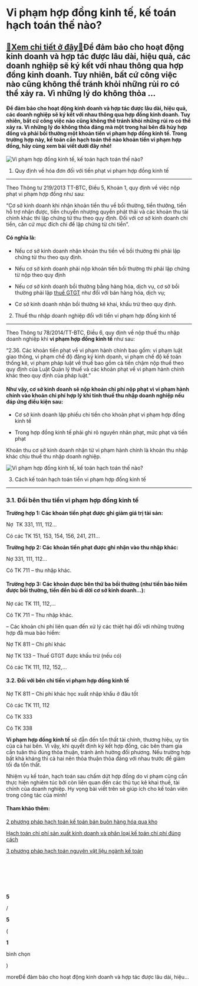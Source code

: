Vi phạm hợp đồng kinh tế, kế toán hạch toán thế nào?
====================================================

[:gift:Xem chi tiết ở đây:gift:](https://hddtvn.com/vi-pham-hop-dong-kinh-te-ke-toan-hach-toan-the-nao/)Để đảm bảo cho hoạt động kinh doanh và hợp tác được lâu dài, hiệu quả, các doanh nghiệp sẽ ký kết với nhau thông qua hợp đồng kinh doanh. Tuy nhiên, bất cứ công việc nào cũng không thể tránh khỏi những rủi ro có thể xảy ra. Vì những lý do không thỏa …
-----------------------------------------------------------------------------------------------------------------------------------------------------------------------------------------------------------------------------------------------------------

#### Để đảm bảo cho hoạt động kinh doanh và hợp tác được lâu dài, hiệu quả, các doanh nghiệp sẽ ký kết với nhau thông qua hợp đồng kinh doanh. Tuy nhiên, bất cứ công việc nào cũng không thể tránh khỏi những rủi ro có thể xảy ra. Vì những lý do không thỏa đáng mà một trong hai bên đã hủy hợp đồng và phải bồi thường một khoản tiền **vi phạm hợp đồng kinh tế**. Trong trường hợp này, kế toán cần hạch toán thế nào khoản tiền vi phạm hợp đồng, hãy cùng xem bài viết dưới đây nhé!


![Vi phạm hợp đồng kinh tế, kế toán hạch toán thế nào?](https://hddtvn.com/wp-content/uploads/2021/01/hd_WHYI.jpg "Vi phạm hợp đồng kinh tế, kế toán hạch toán thế nào?")


1. Quy định về hóa đơn đối với tiền phạt vi phạm hợp đồng kinh tế
-----------------------------------------------------------------


Theo Thông tư 219/2013 TT-BTC, Điều 5, Khoản 1, quy định về việc nộp phạt vi phạm hợp đồng như sau:


“Cơ sở kinh doanh khi nhận khoản tiền thu về bồi thường, tiền thưởng, tiền hỗ trợ nhận được, tiền chuyển nhượng quyền phát thải và các khoản thu tài chính khác thì lập chứng từ thu theo quy định. Đối với cơ sở kinh doanh chi tiền, căn cứ mục đích chi để lập chứng từ chi tiền”.


#### Có nghĩa là:




* Nếu cơ sở kinh doanh nhận khoản thu tiền về bồi thường thì phải lập chứng từ thu theo quy định.

* Nếu cơ sở kinh doanh phải nộp khoản tiền bồi thường thì phải lập chứng từ nộp theo quy định

* Nếu cơ sở kinh doanh bồi thường bằng hàng hóa, dịch vụ, cơ sở bồi thường phải lập [thuế GTGT](#) như đối với bán hàng hóa, dịch vụ;

* Cơ sở kinh doanh nhận bồi thường kê khai, khấu trừ theo quy định.



2. Thuế thu nhập doanh nghiệp đối với tiền vi phạm hợp đồng kinh tế
-------------------------------------------------------------------


Theo Thông tư 78/2014/TT-BTC, Điều 6, quy định về nộp thuế thu nhập doanh nghiệp khi **vi phạm hợp đồng kinh tế** như sau:


“2.36. Các khoản tiền phạt về vi phạm hành chính bao gồm: vi phạm luật giao thông, vi phạm chế độ đăng ký kinh doanh, vi phạm chế độ kế toán thống kê, vi phạm pháp luật về thuế bao gồm cả tiền chậm nộp thuế theo quy định của Luật Quản lý thuế và các khoản phạt về vi phạm hành chính khác theo quy định của pháp luật.”


#### Như vậy, cơ sở kinh doanh sẽ nộp khoản chi phí nộp phạt vì vi phạm hành chính vào khoản chi phí hợp lý khi tính thuế thu nhập doanh nghiệp nếu đáp ứng điều kiện sau:




* Cơ sở kinh doanh lập phiếu chi tiền cho khoản phạt vi phạm hợp đồng kinh tế

* Trong hợp đồng kinh tế phải ghi rõ nguyên nhân phạt, mức phạt và tiền phạt



Khoản thu cơ sở kinh doanh nhận từ vi phạm hành chính là khoản thu nhập khác chịu thuế thu nhập doanh nghiệp.


![Vi phạm hợp đồng kinh tế, kế toán hạch toán thế nào?](https://hddtvn.com/wp-content/uploads/2021/01/ký-hợp-đồng-thiết-kế-website.jpg "Vi phạm hợp đồng kinh tế, kế toán hạch toán thế nào?")


3. Cách kế toán hạch toán tiền vi phạm hợp đồng kinh tế
-------------------------------------------------------


### 3.1. Đối bên thu tiền vi phạm hợp đồng kinh tế


**Trường hợp 1: Các khoản tiền phạt được ghi giảm giá trị tài sản:**


Nợ  TK 331, 111, 112…


Có các TK 151, 153, 154, 156, 241, 211…


**Trường hợp 2: Các khoản tiền phạt được ghi nhận vào thu nhập khác:**


Nợ 331, 111, 112…


Có TK 711 – thu nhập khác.


#### **Trường hợp 3: Các khoản được bên thứ ba bồi thường (như tiền bảo hiểm được bồi thường, tiền đền bù di dời cơ sở kinh doanh…):**


Nợ các TK 111, 112,…


Có TK 711 – Thu nhập khác.


– Các khoản chi phí liên quan đến xử lý các thiệt hại đối với những trường hợp đã mua bảo hiểm:


Nợ TK 811 – Chi phí khác


Nợ TK 133 – Thuế GTGT được khấu trừ (nếu có)


Có các TK 111, 112, 152,…


#### **3.2. Đối với bên chi tiền vi phạm hợp đồng kinh tế**


Nợ TK 811 – Chi phí khác học xuất nhập khẩu ở đâu tốt


Có các TK 111, 112


Có TK 333


Có TK 338


**Vi phạm hợp đồng kinh tế** sẽ đẫn đến tổn thất tài chính, thương hiệu, uy tín của cả hai bên. Vì vậy, khi quyết định ký kết hợp đồng, các bên tham gia cần tuân thủ đúng thỏa thuận, tránh ảnh hưởng đối phương. Nếu trường hợp bất khả kháng thì cả hai nên thỏa thuận thỏa đáng với nhau trước để giảm tối đa tổn thất.


Nhiệm vụ kế toán, hạch toán sau chấm dứt hợp đồng do vi phạm cũng cần thực hiện nghiêm túc bởi còn liên quan đến các thủ tục kê khai thuế, tài chính của doanh nghiệp. Hy vọng bài viết trên sẽ giúp ích cho kế toán viên trong công tác của mình!


#### Tham khảo thêm:


[2 phương pháp hạch toán kế toán bán buôn hàng hóa qua kho](#)


[Hạch toán chi phí sản xuất kinh doanh và phân loại kế toán chi phí đúng cách](#)


[3 phương pháp hạch toán nguyên vật liệu ngành kế toán](#)


 


 


 








































**5**  

/  

**5**  

(  

**1**  

  

 bình chọn   

)


moreĐể đảm bảo cho hoạt động kinh doanh và hợp tác được lâu dài, hiệu…

